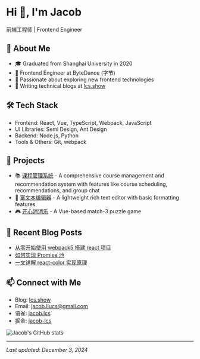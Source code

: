 # Hi 👋, I'm Jacob

前端工程师 | Frontend Engineer

## 🚀 About Me
- 🎓 Graduated from Shanghai University in 2020
- 💼 Frontend Engineer at ByteDance (字节)
- 🌱 Passionate about exploring new frontend technologies
- 📝 Writing technical blogs at [lcs.show](https://lcs.show)

## 🛠️ Tech Stack
- Frontend: React, Vue, TypeScript, Webpack, JavaScript
- UI Libraries: Semi Design, Ant Design
- Backend: Node.js, Python
- Tools & Others: Git, webpack

## 🎯 Projects
- 📚 [课程管理系统](http://schedule.lcs.show/) - A comprehensive course management and recommendation system with features like course scheduling, recommendations, and group chat
- 📝 [富文本编辑器](http://editor.lcs.show/) - A lightweight rich text editor with basic formatting features
- 🎮 [开心消消乐]([https://github.com/jacob-lcs/blog/issues/9](https://www.lcs.show/projects/xxle)) - A Vue-based match-3 puzzle game

## 📖 Recent Blog Posts
- [从零开始使用 webpack5 搭建 react 项目](https://www.lcs.show/blog/common/how-to-create-webpack-react-project)
- [如何实现 Promise 池](https://www.lcs.show/blog/common/how-to-judge-promise)
- [一文详解 react-color 实现原理](https://www.lcs.show/blog/common/how-react-color-work)

## 📫 Connect with Me
- Blog: [lcs.show](https://lcs.show)
- Email: jacob.liucs@gmail.com
- 语雀: [jacob.lcs](https://www.yuque.com/jacob.lcs)
- 掘金: [jacob-lcs](https://juejin.cn/user/254742428913885)

![Jacob's GitHub stats](https://github-readme-stats.vercel.app/api?username=jacob-lcs&show_icons=true&theme=radical)

---
*Last updated: December 3, 2024*
